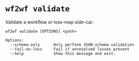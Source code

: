 # `wf2wf validate`

Validate a workflow or loss-map side-car.

```console
wf2wf validate [OPTIONS] <path>

Options:
  --schema-only      Only perform JSON-schema validation
  --fail-on-loss     Fail if unresolved losses present
  --help             Show this message and exit.
``` 